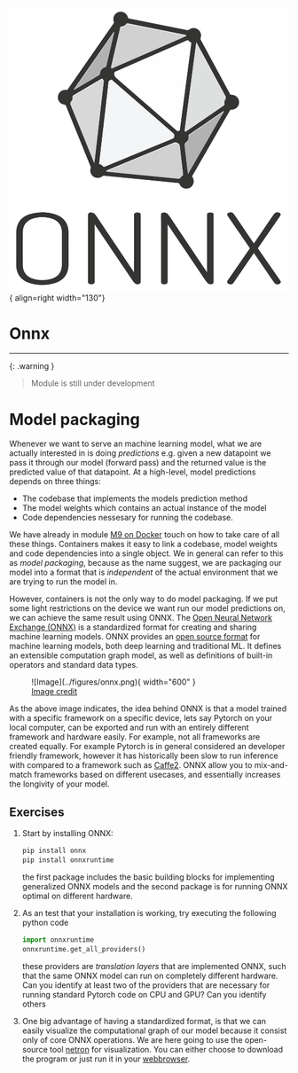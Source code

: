 ![Logo](../figures/icons/onnx.png){ align=right width="130"}

# Onnx


---

{: .warning }
> Module is still under development

# Model packaging

Whenever we want to serve an machine learning model, what we are actually interested in is doing *predictions* e.g.
given a new datapoint we pass it through our model (forward pass) and the returned value is the predicted value of
that datapoint. At a high-level, model predictions depends on three things:

* The codebase that implements the models prediction method
* The model weights which contains an actual instance of the model
* Code dependencies nessesary for running the codebase.

We have already in module [M9 on Docker](../s3_reproducibility/docker.md) touch on how to take care of all
these things. Containers makes it easy to link a codebase, model weights and code dependencies into a single object.
We in general can refer to this as *model packaging*, because as the name suggest, we are packaging our model into
a format that is *independent* of the actual environment that we are trying to run the model in.

However, containers is not the only way to do model packaging. If we put some light restrictions on the device we want
run our model predictions on, we can achieve the same result using ONNX. The
[Open Neural Network Exchange (ONNX)](https://onnx.ai/) is a standardized format for creating and sharing machine
learning models. ONNX provides an [open source format](https://github.com/onnx/onnx) for machine learning models,
both deep learning and traditional ML. It defines an extensible computation graph model, as well as definitions of
built-in operators and standard data types.

<figure markdown>
  ![Image](../figures/onnx.png){ width="600" }
  <figcaption> <a href="https://www.xenonstack.com/blog/onnx"> Image credit </a> </figcaption>
</figure>

As the above image indicates, the idea behind ONNX is that a model trained with a specific framework on a specific
device, lets say Pytorch on your local computer, can be exported and run with an entirely different framework and
hardware easily. For example, not all frameworks are created equally. For example Pytorch is in general considered
an developer friendly framework, however it has historically been slow to run inference with compared to a framework
such as [Caffe2](https://caffe2.ai/). ONNX allow you to mix-and-match frameworks based on different usecases, and
essentially increases the longivity of your model.

## Exercises

1. Start by installing ONNX:

   ```bash
   pip install onnx
   pip install onnxruntime
   ```

   the first package includes the basic building blocks for implementing generalized ONNX models and the second
   package is for running ONNX optimal on different hardware.

2. As an test that your installation is working, try executing the following python code

   ```python
   import onnxruntime
   onnxruntime.get_all_providers()
   ```

   these providers are *translation layers* that are implemented ONNX, such that the same ONNX model can run on
   completely different hardware. Can you identify at least two of the providers that are necessary for running
   standard Pytorch code on CPU and GPU? Can you identify others

3. One big advantage of having a standardized format, is that we can easily visualize the computational graph of our
   model because it consist only of core ONNX operations. We are here going to use the open-source tool
   [netron](https://github.com/lutzroeder/netron) for visualization. You can either choose to download the program
   or just run it in your [webbrowser](https://netron.app/).
